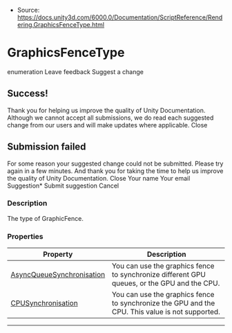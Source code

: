 * Source: https://docs.unity3d.com/6000.0/Documentation/ScriptReference/Rendering.GraphicsFenceType.html

# GraphicsFenceType
enumeration
Leave feedback
Suggest a change
## Success!
Thank you for helping us improve the quality of Unity Documentation. Although we cannot accept all submissions, we do read each suggested change from our users and will make updates where applicable.
Close
## Submission failed
For some reason your suggested change could not be submitted. Please <a>try again</a> in a few minutes. And thank you for taking the time to help us improve the quality of Unity Documentation.
Close
Your name Your email Suggestion* Submit suggestion
Cancel
### Description
The type of GraphicFence.
### Properties
Property | Description  
---|---  
[AsyncQueueSynchronisation](https://docs.unity3d.com/6000.0/Documentation/ScriptReference/Rendering.GraphicsFenceType.AsyncQueueSynchronisation.html) | You can use the graphics fence to synchronize different GPU queues, or the GPU and the CPU.  
[CPUSynchronisation](https://docs.unity3d.com/6000.0/Documentation/ScriptReference/Rendering.GraphicsFenceType.CPUSynchronisation.html) | You can use the graphics fence to synchronize the GPU and the CPU. This value is not supported.  
* * *
